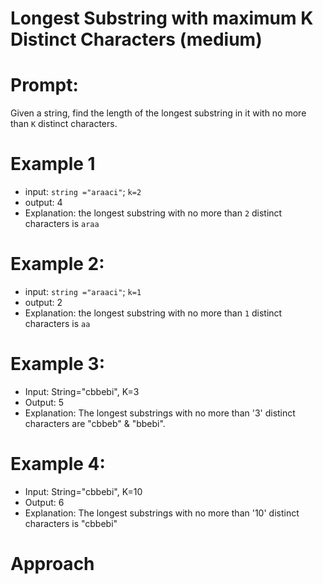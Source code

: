 # Longest Substring with maximum K Distinct Characters (medium)
# Prompt:
Given a string, find the length of the longest substring in it with no more than `K` distinct characters.
# Example 1
- input: `string ="araaci"`; `k=2`
- output: 4
- Explanation: the longest substring with no more than `2` distinct characters is `araa`
# Example 2:
- input: `string ="araaci"`; `k=1`
- output: 2
- Explanation: the longest substring with no more than `1` distinct characters is `aa`
# Example 3:
- Input: String="cbbebi", K=3
- Output: 5
- Explanation: The longest substrings with no more than '3' distinct characters are "cbbeb" & "bbebi".
# Example 4:
- Input: String="cbbebi", K=10
- Output: 6
- Explanation: The longest substrings with no more than '10' distinct characters is "cbbebi"

# Approach
